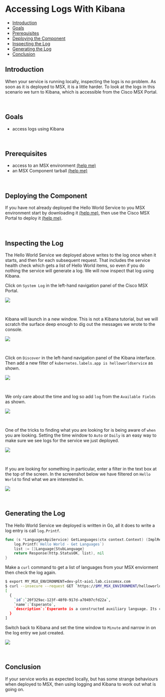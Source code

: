 # Accessing Logs With Kibana
* [Introduction](#introduction)
* [Goals](#goals)
* [Prerequisites](#prerequisites)
* [Deploying the Component](#deploying-the-component)
* [Inspecting the Log](#inspecting-the-log)
* [Generating the Log](#generating-the-log)
* [Conclusion](#conclusion)

## Introduction
When your service is running locally, inspecting the logs is no problem. As soon as it is deployed to MSX, it is a little harder. To look at the logs in this scenario we turn to Kibana, which is accessible from the Cisco MSX Portal.

<br>

## Goals
* access logs using Kibana

<br>

## Prerequisites
* access to an MSX environment [(help me)](../01-msx-developer-program-basics/02-getting-access-to-an-msx-environment.md)
* an MSX Component tarball [(help me)](artifacts/helloworldservice-1.0.0-component.tar.gz)

<br>

## Deploying the Component
If you have not already deployed the Hello World Service to you MSX environment start by downloading it [(help me)](artifacts/helloworldservice-1.0.0-component.tar.gz), then use the Cisco MSX Portal to deploy it [(help me)](/docs/cmx/onboarding-and-deploying-components).

<br>

## Inspecting the Log
The Hello World Service we deployed above writes to the log once when it starts, and then for each subsequent request. That includes the service health check which gets a list of Hello World items, so even if you do nothing the service will generate a log. We will now inspect that log using Kibana.
 
Click on `System Log` in the left-hand navigation panel of the Cisco MSX Portal.

![](images/using-kibana-1.png)

<br>

Kibana will launch in a new window. This is not a Kibana tutorial, but we will scratch the surface deep enough to dig out the messages we wrote to the console. 

![](images/using-kibana-2.png)

<br>

Click on `Discover` in the left-hand navigation panel of the Kibana interface. Then add a new filter of `kubernetes.labels.app is helloworldservice` as shown.

![](images/using-kibana-3.png)

<br>

We only care about the time and log so add `log` from the `Available Fields` as shown.

![](images/using-kibana-4.png)

<br>

One of the tricks to finding what you are looking for is being aware of `when` you are looking. Setting the time window to `Auto` or `Daily` is an easy way to make sure we see logs for the service we just deployed.

![](images/using-kibana-5.png)

<br>

If you are looking for something in particular, enter a filter in the text box at the top of the screen. In the screenshot below we have filtered on `Hello World` to find what we are interested in.

![](images/using-kibana-6.png)

<br>

## Generating the Log
The Hello World Service we deployed is written in Go, all it does to write a log entry is call `log.Printf`.

```go
func (s *LanguagesApiService) GetLanguages(ctx context.Context) (ImplResponse, error) {
	log.Printf(`Hello World - Get Languages`)
	list := []Language{StubLanguage}
	return Response(http.StatusOK, list), nil
}
```

Make a `curl` command to get a list of languages from your MSX enviorment then check the log again.

```bash
$ export MY_MSX_ENVIRONMENT=dev-plt-aio1.lab.ciscomsx.com
$ curl --insecure --request GET `https://$MY_MSX_ENVIRONMENT/helloworld/api/v1/languages`
[
  {
    `id`:`20f329ac-123f-48f0-917d-a70497cfd22a`,
    `name`:`Esperanto`,
    `description`:`Esperanto is a constructed auxiliary language. Its creator was L. L. Zamenhof, a Polish eye doctor.`
  }
]
```

Switch back to Kibana and set the time window to `Minute` and narrow in on the log entry we just created. 

![](images/using-kibana-7.png)

<br>

## Conclusion
If your service works as expected locally, but has some strange behaviours when deployed to MSX, then using logging and Kibana to work out what is going on.